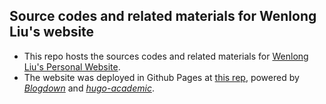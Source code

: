 ## Source codes and related materials for Wenlong Liu's website

* This repo hosts the sources codes and related materials for [Wenlong Liu's Personal Website](https://wenlong-liu.github.io/).  
* The website was deployed in Github Pages at [this rep](https://github.com/wenlong-liu/wenlong-liu.github.io), powered by [*Blogdown*](https://github.com/rstudio/blogdown) and [*hugo-academic*](https://github.com/gcushen/hugo-academic/issues).